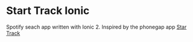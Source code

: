 # Start Track Ionic

Spotify seach app written with Ionic 2.
Inspired by the phonegap app [Star Track](https://github.com/phonegap/phonegap-app-star-track)
